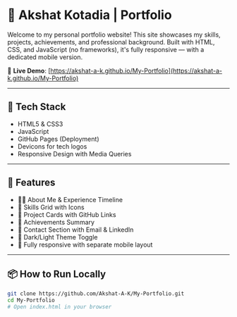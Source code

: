 # 💼 Akshat Kotadia | Portfolio

Welcome to my personal portfolio website! This site showcases my skills, projects, achievements, and professional background. Built with HTML, CSS, and JavaScript (no frameworks), it's fully responsive — with a dedicated mobile version.

🔗 **Live Demo**: [https://akshat-a-k.github.io/My-Portfolio](https://akshat-a-k.github.io/My-Portfolio)

---

## 🧠 Tech Stack

- HTML5 & CSS3
- JavaScript
- GitHub Pages (Deployment)
- Devicons for tech logos
- Responsive Design with Media Queries

---

## 📱 Features

- 🧑‍💻 About Me & Experience Timeline  
- 🧠 Skills Grid with Icons  
- 🚀 Project Cards with GitHub Links  
- 🎯 Achievements Summary  
- 📩 Contact Section with Email & LinkedIn  
- 🌙 Dark/Light Theme Toggle  
- 📱 Fully responsive with separate mobile layout

---

## 📦 How to Run Locally

```bash
git clone https://github.com/Akshat-A-K/My-Portfolio.git
cd My-Portfolio
# Open index.html in your browser

